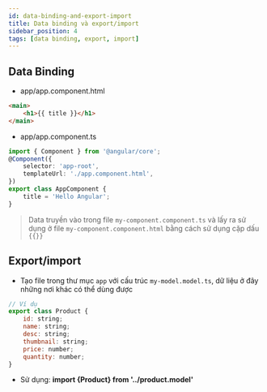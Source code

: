 ```yaml
---
id: data-binding-and-export-import
title: Data binding và export/import
sidebar_position: 4
tags: [data binding, export, import]
---
```


## Data Binding

-   app/app.component.html

```html
<main>
    <h1>{{ title }}</h1>
</main>
```

-   app/app.component.ts

```typescript
import { Component } from '@angular/core';
@Component({
    selector: 'app-root',
    templateUrl: './app.component.html',
})
export class AppComponent {
    title = 'Hello Angular';
}
```

> Data truyền vào trong file `my-component.component.ts` và lấy ra sử dụng ở file `my-component.component.html` bằng cách sử dụng cặp dấu `{{}}`

## Export/import

-   Tạo file trong thư mục `app` với cấu trúc `my-model.model.ts`, dữ liệu ở đây những nơi khác có thể dùng được

```js
// Ví dụ
export class Product {
    id: string;
    name: string;
    desc: string;
    thumbnail: string;
    price: number;
    quantity: number;
}
```

-   Sử dụng: **import {Product} from '../product.model'**

